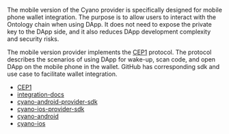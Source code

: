 
The mobile version of the Cyano provider is specifically designed for mobile phone wallet integration. The purpose is to allow users to interact with the Ontology chain when using DApp. It does not need to expose the private key to the DApp side, and it also reduces DApp development complexity and security risks.  

The mobile version provider implements the [CEP1](https://github.com/ontio-cyano/CEPs/blob/master/CEP1.mediawiki) protocol. The protocol describes the scenarios of using DApp for wake-up, scan code, and open DApp on the mobile phone in the wallet. GitHub has corresponding sdk and use case to facilitate wallet integration.


* [CEP1](https://github.com/ontio-cyano/CEPs/blob/master/CEP1.mediawiki)
* [integration-docs](https://github.com/ontio-cyano/integration-docs)
* [cyano-android-provider-sdk](https://github.com/ontio-cyano/cyano-ios-sdk)
* [cyano-ios-provider-sdk](https://github.com/ontio-cyano/cyano-ios-sdk)
* [cyano-android](https://github.com/ontio-cyano/cyano-ios)
* [cyano-ios](https://github.com/ontio-cyano/cyano-ios)



